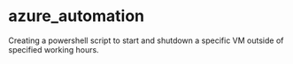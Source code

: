 # azure_automation
Creating a powershell script to start and shutdown a specific VM outside of specified working hours.
